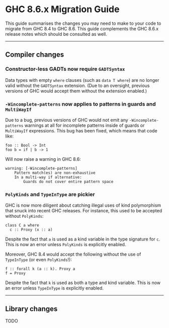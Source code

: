 


# GHC 8.6.x Migration Guide



This guide summarises the changes you may need to make to your code to migrate from GHC 8.4 to GHC 8.6. This guide complements the GHC 8.6.x release notes which should be consulted as well.


---


## Compiler changes


### Constructor-less GADTs now require `GADTSyntax`



Data types with empty `where` clauses (such as `data T where`) are no longer valid without the `GADTSyntax` extension. (Due to an oversight, previous versions of GHC would accept them without the extension enabled.)


### `-Wincomplete-patterns` now applies to patterns in guards and `MultiWayIf`



Due to a bug, previous versions of GHC would not emit any `-Wincomplete-patterns` warnings at all for incomplete patterns inside of guards or `MultiWayIf` expressions. This bug has been fixed, which means that code like:


```
foo :: Bool -> Int
foo b = if | b -> 1
```


Will now raise a warning in GHC 8.6:


```wiki
warning: [-Wincomplete-patterns]
    Pattern match(es) are non-exhaustive
    In a multi-way if alternative:
        Guards do not cover entire pattern space
```

### `PolyKinds` and `TypeInType` are pickier



GHC is now more diligent about catching illegal uses of kind polymorphism that snuck into recent GHC releases. For instance, this used to be accepted without `PolyKinds`:


```
class C a where
  c :: Proxy (x :: a)
```


Despite the fact that `a` is used as a kind variable in the type signature for `c`. This is now an error unless `PolyKinds` is explicitly enabled.



Moreover, GHC 8.4 would accept the following without the use of `TypeInType` (or even `PolyKinds`!):


```
f :: forall k (a :: k). Proxy a
f = Proxy
```


Despite the fact that `k` is used as both a type and kind variable. This is now an error unless `TypeInType` is explicitly enabled.


---


## Library changes



TODO


